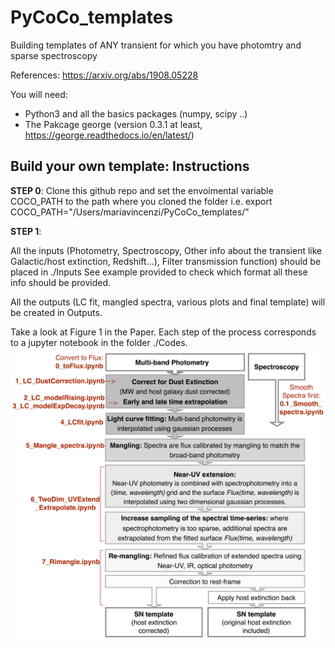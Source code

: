 # PyCoCo_templates
Building templates of ANY transient for which you have photomtry and sparse spectroscopy

References: https://arxiv.org/abs/1908.05228

You will need:
- Python3 and all the basics packages (numpy, scipy ..)
- The Pakcage george (version 0.3.1 at least, https://george.readthedocs.io/en/latest/)
## Build your own template: Instructions

**STEP 0**: Clone this github repo and set the envoimental variable COCO_PATH to the path where you cloned the folder
i.e. export COCO_PATH="/Users/mariavincenzi/PyCoCo_templates/"

**STEP 1**:

All the inputs (Photometry, Spectroscopy, Other info about the transient like Galactic/host extinction, Redshift...), Filter transmission function) should be placed in ./Inputs
See example provided to check which format all these info should be provided.

All the outputs (LC fit, mangled spectra, various plots and final template) will be created in Outputs.

Take a look at Figure 1 in the Paper.
Each step of the process corresponds to a jupyter notebook in the folder ./Codes.
![Imgur](pycoco_code_structure.png)

